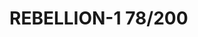 # REBELLION-1                                                                                                           78/200
